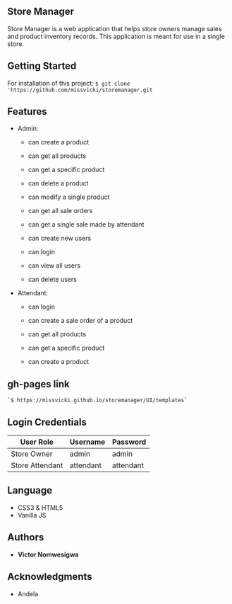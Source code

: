 ## Store Manager 

Store Manager is a web application that helps store owners manage sales and product inventory records. This application is meant for use in a single store.    

## Getting Started

For installation of this project:  `$ git clone 'https://github.com/missvicki/storemanager.git`

## Features

* Admin: 
    * can create a product
    * can get all products
    * can get a specific product 
    * can delete a product
    * can modify a single product

    * can get all sale orders
    * can get a single sale made by attendant

    * can create new users
    * can login
    * can view all users
    * can delete users


* Attendant:
    * can login

    * can create a sale order of a product

    * can get all products 
    * can get a specific product
    * can create a product

## gh-pages link 
    
    `$ https://missvicki.github.io/storemanager/UI/templates`


## Login Credentials

| User Role | Username | Password |
| ----------- | -------- | --------- |
| Store Owner | admin | admin |
| Store Attendant | attendant | attendant |
  
## Language

* CSS3 & HTML5
* Vanilla JS

## Authors

* **Victor Nomwesigwa**

## Acknowledgments
* Andela
